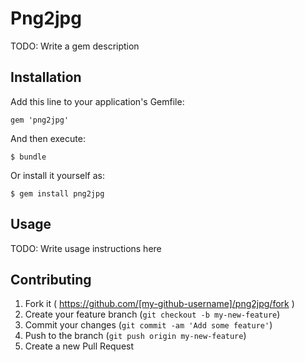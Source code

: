# Png2jpg

TODO: Write a gem description

## Installation

Add this line to your application's Gemfile:

    gem 'png2jpg'

And then execute:

    $ bundle

Or install it yourself as:

    $ gem install png2jpg

## Usage

TODO: Write usage instructions here

## Contributing

1. Fork it ( https://github.com/[my-github-username]/png2jpg/fork )
2. Create your feature branch (`git checkout -b my-new-feature`)
3. Commit your changes (`git commit -am 'Add some feature'`)
4. Push to the branch (`git push origin my-new-feature`)
5. Create a new Pull Request
